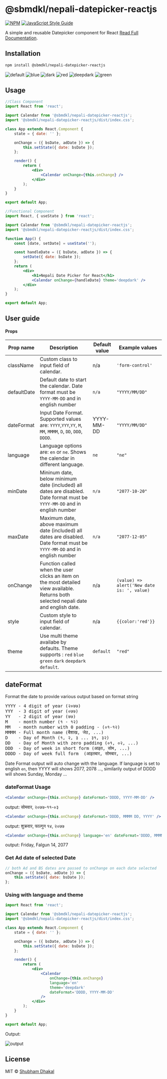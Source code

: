 # @sbmdkl/nepali-datepicker-reactjs

[![NPM](https://img.shields.io/npm/v/@sbmdkl/nepali-datepicker-reactjs.svg)](https://www.npmjs.com/package/@sbmdkl/nepali-datepicker-reactjs) [![JavaScript Style Guide](https://img.shields.io/badge/code_style-standard-brightgreen.svg)](https://standardjs.com)

A simple and reusable Datepicker component for React <a href="https://sbmdkl.github.io/nepali-datepicker-reactjs/#/">Read Full Documentation</a>.

## Installation

```bash
npm install @sbmdkl/nepali-datepicker-reactjs
```

![default](https://raw.githubusercontent.com/sbmdkl/nepali-datepicker-reactjs/main/blob/images/12e57f6d-a2ee-4352-8b73-85971acdf06d.png)
![blue](https://raw.githubusercontent.com/sbmdkl/nepali-datepicker-reactjs/main/blob/images/bc421c42-711a-438e-878c-53cffcb0db77.png)
![dark](https://raw.githubusercontent.com/sbmdkl/nepali-datepicker-reactjs/main/blob/images/97c76561-56b3-4ce3-85fb-2ad7b8d2427b.png)
![red](https://raw.githubusercontent.com/sbmdkl/nepali-datepicker-reactjs/main/blob/images/27a40071-390f-4908-8c58-7dd912840a99.png)
![deepdark](https://raw.githubusercontent.com/sbmdkl/nepali-datepicker-reactjs/main/blob/images/ed397da4-a4eb-4269-8d6a-b03714c25bc2.png)
![green](https://raw.githubusercontent.com/sbmdkl/nepali-datepicker-reactjs/main/blob/images/8ff06f5e-cd55-40e0-8d8a-fa9a9e3a06e6.png)

## Usage

```jsx
//Class Component
import React from 'react';

import Calendar from '@sbmdkl/nepali-datepicker-reactjs';
import '@sbmdkl/nepali-datepicker-reactjs/dist/index.css';

class App extends React.Component {
	state = { date: '' };

	onChange = ({ bsDate, adDate }) => {
		this.setState({ date: bsDate });
	};

	render() {
		return (
			<div>
				<Calendar onChange={this.onChange} />
			</div>
		);
	}
}

export default App;
```

```jsx
//Functional Component
import React, { useState } from 'react';

import Calendar from '@sbmdkl/nepali-datepicker-reactjs';
import '@sbmdkl/nepali-datepicker-reactjs/dist/index.css';

function App() {
	const [date, setDate] = useState('');

	const handleDate = ({ bsDate, adDate }) => {
		setDate({ date: bsDate });
	};
	return (
		<div>
			<h1>Nepali Date Picker for React</h1>
			<Calendar onChange={handleDate} theme='deepdark' />
		</div>
	);
}

export default App;
```

## User guide

#### Props

| Prop name   | Description                                                                                                                           | Default value | Example values                             |
| ----------- | ------------------------------------------------------------------------------------------------------------------------------------- | ------------- | ------------------------------------------ |
| className   | Custom class to input field of calendar.                                                                                              | n/a           | `'form-control'`                           |
| defaultDate | Default date to start the calendar. Date format must be `YYYY-MM-DD` and in english number                                            | `n/a`         | `"YYYY/MM/DD"`                             |
| dateFormat  | Input Date Format. Supported values are: `YYYY`,`YYY`,`YY`, `M`, `MM`, `MMMM`, `D`, `DD`, `DDD`, `DDDD`.                              | YYYY-MM-DD    | `"YYYY/MM/DD"`                             |
| language    | Language options are: `en` or `ne`. Shows the calendar in different language.                                                         | `ne`          | `"ne"`                                     |
| minDate     | Mininum date, below minimum date (included) all dates are disabled. Date format must be `YYYY-MM-DD` and in english number            | `n/a`         | `"2077-10-20"`                             |
| maxDate     | Maximum date, above maximum date (included) all dates are disabled. Date format must be `YYYY-MM-DD` and in english number            | `n/a`         | `"2077-12-05"`                             |
| onChange    | Function called when the user clicks an item on the most detailed view available. Returns both selected nepali date and english date. | n/a           | `(value) => alert('New date is: ', value)` |
| style       | Custom style to input field of calendar.                                                                                              | n/a           | `{{color:'red'}}`                          |
| theme       | Use multi theme availabe by defaults. Theme supports : `red` `blue` `green` `dark` `deepdark` `default`.                              | `default`     | `"red"`                                    |

## dateFormat

Format the date to provide various output based on format string

<pre>
YYYY - 4 digit of year (२०७७)
YYY  - 3 digit of year (०७७)
YY   - 2 digit of year (७७)
M    - month number (१ - १२)
MM   - month number with 0 padding - (०१-१२)
MMMM - Full month name (बैशाख, जेठ, ...)
D    - Day of Month (१, २, ३ ... ३१, ३२)
DD   - Day of Month with zero padding (०१, ०२, ...)
DDD  - Day of week in short form (आइत, सोम, ...)
DDDD - Day of week full form  (आइतबार, सोमबार, ...)
</pre>

Date Format output will auto change with the language.
If language is set to english `en`, then YYYY will shows 2077, 2078 ...,
similarily output of DDDD will shows Sunday, Monday ...

### dateFormat Usage

```jsx
<Calendar onChange={this.onChange} dateFormat='DDDD, YYYY-MM-DD' />
```

output: सोमवार, २०७७-११-०३

```jsx
<Calendar onChange={this.onChange} dateFormat='DDDD, MMMM DD, YYYY' />
```

output: शुक्रवार, फाल्गुन १४, २०७७

```jsx
<Calendar onChange={this.onChange} language='en' dateFormat='DDDD, MMMM DD, YYYY' />
```

output: Friday, Falgun 14, 2077

### Get Ad date of selected Date

```jsx
// both Ad and BS dates are passed to onChange on each date selected
onChange = ({ bsDate, adDate }) => {
	this.setState({ date: bsDate });
};
```

### Using with language and theme

```jsx
import React from 'react';

import Calendar from '@sbmdkl/nepali-datepicker-reactjs';
import '@sbmdkl/nepali-datepicker-reactjs/dist/index.css';

class App extends React.Component {
	state = { date: '' };

	onChange = ({ bsDate, adDate }) => {
		this.setState({ date: bsDate });
	};

	render() {
		return (
			<div>
				<Calendar
					onChange={this.onChange}
					language='en'
					theme='deepdark'
					dateFormat='DDDD, YYYY-MM-DD'
				/>
			</div>
		);
	}
}

export default App;
```

Output:

![output](https://raw.githubusercontent.com/sbmdkl/nepali-datepicker-reactjs/main/blob/images/0142e689-6c38-4693-bfa0-a78e22ad6ec5%20.png)

## License

MIT © [Shubham Dhakal](https://github.com/sbmdkl)
